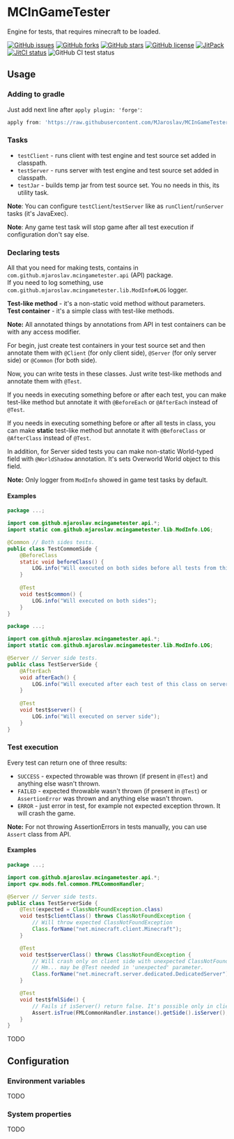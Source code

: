 # MCInGameTester

Engine for tests, that requires minecraft to be loaded.

[![GitHub issues](https://img.shields.io/github/issues/mjaroslav/mcingametester)](https://github.com/mjaroslav/mcingametester/issues "GitHub issues")
[![GitHub forks](https://img.shields.io/github/forks/mjaroslav/mcingametester)](https://github.com/mjaroslav/mcingametester/network "GitHub forks")
[![GitHub stars](https://img.shields.io/github/stars/mjaroslav/mcingametester)](https://github.com/mjaroslav/mcingametester/stargazers "GitHub stars")
[![GitHub license](https://img.shields.io/github/license/mjaroslav/mcingametester)](https://github.com/MJaroslav/mcingametester/blob/master/LICENSE "Open license")
[![JitPack](https://jitpack.io/v/MJaroslav/MCInGameTester.svg)](https://jitpack.io/#MJaroslav/MCInGameTester "JitPack")
[![JitCI status](https://jitci.com/gh/MJaroslav/MCInGameTester/svg)](https://jitci.com/gh/MJaroslav/MCInGameTester "JitCI")
![GitHub CI test status](https://github.com/MJaroslav/MCInGameTester/actions/workflows/ci-test.yml/badge.svg)

## Usage

### Adding to gradle

Just add next line after `apply plugin: 'forge'`:

```groovy
apply from: 'https://raw.githubusercontent.com/MJaroslav/MCInGameTester/master/gradle/configurations/v1.gradle'
```

### Tasks

- `testClient` - runs client with test engine and test source set added in classpath.
- `testServer` - runs server with test engine and test source set added in classpath.
- `testJar` - builds temp jar from test source set. You no needs in this, its utility task.

**Note**: You can configure `testClient`/`testServer` like as `runClient`/`runServer` tasks (it's JavaExec).

**Note**: Any game test task will stop game after all test execution if configuration don't say else.

### Declaring tests

All that you need for making tests, contains in `com.github.mjaroslav.mcingametester.api` (API) package.  
If you need to log something, use `com.github.mjaroslav.mcingametester.lib.ModInfo#LOG` logger.

**Test-like method** - it's a non-static void method without parameters.  
**Test container** - it's a simple class with test-like methods.

**Note:** All annotated things by annotations from API in test containers can be with any access modifier.

For begin, just create test containers in your test source set and then annotate them with `@Client` (for only client
side), `@Server` (for only server side) or `@Common` (for both side).

Now, you can write tests in these classes. Just write test-like methods and annotate them with `@Test`.

If you needs in executing something before or after each test, you can make test-like method but annotate it with `@BeforeEach` or `@AfterEach` instead of `@Test`.

If you needs in executing something before or after all tests in class, you can make **static** test-like method but annotate it with `@BeforeClass` or `@AfterClass` instead of `@Test`.

In addition, for Server sided tests you can make non-static World-typed field with `@WorldShadow` annotation. It's sets Overworld World object to this field.

**Note:** Only logger from `ModInfo` showed in game test tasks by default.

#### Examples

```java
package ...;

import com.github.mjaroslav.mcingametester.api.*;
import static com.github.mjaroslav.mcingametester.lib.ModInfo.LOG;

@Common // Both sides tests.
public class TestCommomSide {
    @BeforeClass
    static void beforeClass() {
        LOG.info("Will executed on both sides before all tests from this class");
    }
    
    @Test
    void test$common() {
        LOG.info("Will executed on both sides");
    }
}
```

```java
package ...;

import com.github.mjaroslav.mcingametester.api.*;
import static com.github.mjaroslav.mcingametester.lib.ModInfo.LOG;

@Server // Server side tests.
public class TestServerSide {
    @AfterEach
    void afterEach() {
        LOG.info("Will executed after each test of this class on server side");
    }
    
    @Test
    void test$server() {
        LOG.info("Will executed on server side");
    }
}
```

### Test execution

Every test can return one of three results:

- `SUCCESS` - expected throwable was thrown (if present in `@Test`) and anything else wasn't thrown.
- `FAILED` - expected throwable wasn't thrown (if present in `@Test`) or `AssertionError` was thrown and anything else
  wasn't thrown.
- `ERROR` - just error in test, for example not expected exception thrown. It will crash the game.

**Note:** For not throwing AssertionErrors in tests manually, you can use `Assert` class from API.

#### Examples

```java
package ...;

import com.github.mjaroslav.mcingametester.api.*;
import cpw.mods.fml.common.FMLCommonHandler;

@Server // Server side tests.
public class TestServerSide {
    @Test(expected = ClassNotFoundException.class)
    void test$clientClass() throws ClassNotFoundException {
        // Will throw expected ClassNotFoundException
        Class.forName("net.minecraft.client.Minecraft");
    }

    @Test
    void test$serverClass() throws ClassNotFoundException {
        // Will crash only on client side with unexpected ClassNotFoundException.
        // Hm... may be @Test needed in 'unexpected' parameter.
        Class.forName("net.minecraft.server.dedicated.DedicatedServer");
    }

    @Test
    void test$fmlSide() {
        // Fails if isServer() return false. It's possible only in client.
        Assert.isTrue(FMLCommonHandler.instance().getSide().isServer(), "Non server side");
    }
}
```

TODO

## Configuration

### Environment variables

TODO

### System properties

TODO

